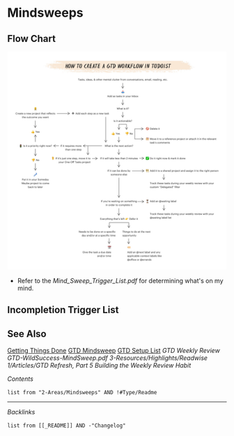 # Mindsweeps

## Flow Chart

![GTD_Todoist_Flowchart.jpg](_assets/GTD_Todoist_Flowchart.jpg)

* Refer to the *Mind_Sweep_Trigger_List.pdf* for determining what's on my mind.

## Incompletion Trigger List



## See Also

[Getting Things Done](../../0-Slipbox/Getting%20Things%20Done.md)
[GTD Mindsweep](../../0-Slipbox/GTD%20Mindsweep.md)
[GTD Setup List](../Lists/Ten%20Step%20GTD%20Setup%20List.md)
*GTD Weekly Review*
*GTD-WildSuccess-MindSweep.pdf*
*3-Resources/Highlights/Readwise 1/Articles/GTD Refresh, Part 5 Building the Weekly Review Habit*

*Contents*

````dataview
list from "2-Areas/Mindsweeps" AND !#Type/Readme
````

---

*Backlinks*

````dataview
list from [[_README]] AND -"Changelog"
````
